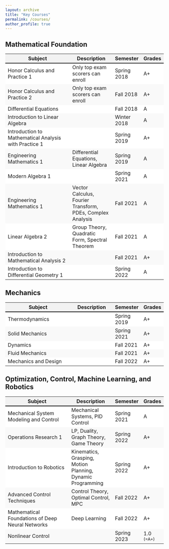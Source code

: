 ```yaml
---
layout: archive
title: "Key Courses"
permalink: /courses/
author_profile: true
---
```

## Mathematical Foundation

<table>
  <tr style="background-color: #f2f2f2; border-bottom: 2px solid #000;">
    <th style="width:50%; border-bottom: 2px solid #000;">Subject</th>
    <th style="width:30%; border-bottom: 2px solid #000;">Description</th>
    <th style="width:10%; border-bottom: 2px solid #000;">Semester</th>
    <th style="width:10%; border-bottom: 2px solid #000;">Grades</th>
  </tr>
  <tr style="background-color: #ffffff;">
    <td>Honor Calculus and Practice 1</td>
    <td>Only top exam scorers can enroll</td>
    <td>Spring 2018</td>
    <td>A+</td>
  </tr>
  <tr style="background-color: #f9f9f9;">
    <td>Honor Calculus and Practice 2</td>
    <td>Only top exam scorers can enroll</td>
    <td>Fall 2018</td>
    <td>A+</td>
  </tr>
  <tr style="background-color: #ffffff;">
    <td>Differential Equations</td>
    <td></td>
    <td>Fall 2018</td>
    <td>A</td>
  </tr>
  <tr style="background-color: #f9f9f9;">
    <td>Introduction to Linear Algebra</td>
    <td></td>
    <td>Winter 2018</td>
    <td>A</td>
  </tr>
  <tr style="background-color: #ffffff;">
    <td>Introduction to Mathematical Analysis with Practice 1</td>
    <td></td>
    <td>Spring 2019</td>
    <td>A+</td>
  </tr>
  <tr style="background-color: #f9f9f9;">
    <td>Engineering Mathematics 1</td>
    <td>Differential Equations, Linear Algebra</td>
    <td>Spring 2019</td>
    <td>A</td>
  </tr>
  <tr style="background-color: #ffffff;">
    <td>Modern Algebra 1</td>
    <td></td>
    <td>Spring 2021</td>
    <td>A</td>
  </tr>
  <tr style="background-color: #f9f9f9;">
    <td>Engineering Mathematics 1</td>
    <td>Vector Calculus, Fourier Transform, PDEs, Complex Analysis</td>
    <td>Fall 2021</td>
    <td>A</td>
  </tr>
  <tr style="background-color: #ffffff;">
    <td>Linear Algebra 2</td>
    <td>Group Theory, Quadratic Form, Spectral Theorem</td>
    <td>Fall 2021</td>
    <td>A</td>
  </tr>
  <tr style="background-color: #f9f9f9;">
    <td>Introduction to Mathematical Analysis 2</td>
    <td></td>
    <td>Fall 2021</td>
    <td>A+</td>
  </tr>
  <tr style="background-color: #ffffff;">
    <td>Introduction to Differential Geometry 1</td>
    <td></td>
    <td>Spring 2022</td>
    <td>A</td>
  </tr>
</table>

## Mechanics

<table>
  <tr style="background-color: #f2f2f2; border-bottom: 2px solid #000;">
    <th style="width:50%; border-bottom: 2px solid #000;">Subject</th>
    <th style="width:30%; border-bottom: 2px solid #000;">Description</th>
    <th style="width:10%; border-bottom: 2px solid #000;">Semester</th>
    <th style="width:10%; border-bottom: 2px solid #000;">Grades</th>
  </tr>
  <tr style="background-color: #ffffff;">
    <td>Thermodynamics</td>
    <td></td>
    <td>Spring 2019</td>
    <td>A+</td>
  </tr>
  <tr style="background-color: #f9f9f9;">
    <td>Solid Mechanics</td>
    <td></td>
    <td>Spring 2021</td>
    <td>A+</td>
  </tr>
  <tr style="background-color: #ffffff;">
    <td>Dynamics</td>
    <td></td>
    <td>Fall 2021</td>
    <td>A+</td>
  </tr>
  <tr style="background-color: #f9f9f9;">
    <td>Fluid Mechanics</td>
    <td></td>
    <td>Fall 2021</td>
    <td>A+</td>
  </tr>
  <tr style="background-color: #ffffff;">
    <td>Mechanics and Design</td>
    <td></td>
    <td>Fall 2022</td>
    <td>A+</td>
  </tr>
</table>

## Optimization, Control, Machine Learning, and Robotics

<table>
  <tr style="background-color: #f2f2f2; border-bottom: 2px solid #000;">
    <th style="width:50%; border-bottom: 2px solid #000;">Subject</th>
    <th style="width:30%; border-bottom: 2px solid #000;">Description</th>
    <th style="width:10%; border-bottom: 2px solid #000;">Semester</th>
    <th style="width:10%; border-bottom: 2px solid #000;">Grades</th>
  </tr>
  <tr style="background-color: #ffffff;">
    <td>Mechanical System Modeling and Control</td>
    <td>Mechanical Systems, PID Control</td>
    <td>Spring 2021</td>
    <td>A</td>
  </tr>
  <tr style="background-color: #f9f9f9;">
    <td>Operations Research 1</td>
    <td>LP, Duality, Graph Theory, Game Theory</td>
    <td>Spring 2022</td>
    <td>A+</td>
  </tr>
  <tr style="background-color: #ffffff;">
    <td>Introduction to Robotics</td>
    <td>Kinematics, Grasping, Motion Planning, Dynamic Programming</td>
    <td>Spring 2022</td>
    <td>A+</td>
  </tr>
  <tr style="background-color: #f9f9f9;">
    <td>Advanced Control Techniques</td>
    <td>Control Theory, Optimal Control, MPC</td>
    <td>Fall 2022</td>
    <td>A+</td>
  </tr>
  <tr style="background-color: #ffffff;">
    <td>Mathematical Foundations of Deep Neural Networks</td>
    <td>Deep Learning</td>
    <td>Fall 2022</td>
    <td>A+</td>
  </tr>
  <tr style="background-color: #f9f9f9;">
    <td>Nonlinear Control</td>
    <td></td>
    <td>Spring 2023</td>
    <td>1.0 <span style="font-size: smaller;">(=A+)</span></td>
  </tr>
</table>
